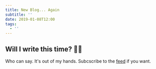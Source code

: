```yaml
---
title: New Blog... Again
subtitle: ''
date: 2019-01-08T12:00
tags:
  - ''
---
```


## Will I write this time? ‍🤷‍♂️

Who can say. It's out of my hands. Subcscribe to the [feed](/rss.xml) if you want.
